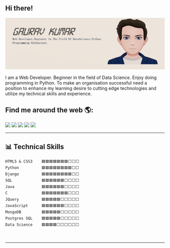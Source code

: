 ## Hi there!
![github](https://github.com/gauravappy97/gauravappy97/blob/master/Git%20Readme.png)
<p>I am a Web Developer. Beginner in the field of Data Science. Enjoy doing programming in Python. To make an organisation successful need a position to enhance my learning desire to cutting edge technologies and utilize my technical skills and experience.</p>
<h2>Find me around the web 🌎:</h2> 
<a href="https://www.linkedin.com/in/gaurav-kumar-b9a87a148/" target="_blank"><img src="https://img.icons8.com/color/48/000000/linkedin.png"/></a>
<a href="https://twitter.com/gaurav_singh97" target="_blank"><img src="https://img.icons8.com/fluent/48/000000/twitter.png"/></a>
<a href="https://www.facebook.com/profile.php?id=100008250870529" target="_blank"><img src="https://img.icons8.com/fluent/48/000000/facebook-new.png"/></a>
<a href="mailto:gauravappy1997@gmail.com" target="_blank"><img src="https://img.icons8.com/fluent/48/000000/gmail.png"/></a>
<a href="https://gauravappy97.github.io/gauravkumar97/" target="_blank"><img src="https://img.icons8.com/fluent/48/000000/domain.png"/></a>
<br />

------

## 📊 Technical Skills
<!--START_SECTION:waka-->
```text
HTML5 & CSS3    🟩🟩🟩🟩🟩🟩🟩⬜⬜⬜
Python          🟩🟩🟩🟩🟩🟩🟩🟩⬜⬜
Django          🟩🟩🟩🟩🟩🟩🟩🟩⬜⬜
SQL             🟩🟩🟩🟩🟩🟩⬜⬜⬜⬜
Java            🟩🟩🟩🟩🟩🟩⬜⬜⬜⬜
C               🟩🟩🟩🟩🟩🟩🟩⬜⬜⬜
JQuery          🟩🟩🟩🟩🟩⬜⬜⬜⬜⬜
JavaScript      🟩🟩🟩🟩🟩🟩⬜⬜⬜⬜
MongoDB         🟩🟩🟩🟩🟩⬜⬜⬜⬜⬜
Postgres SQL    🟩🟩🟩🟩🟩⬜⬜⬜⬜⬜ 
Data Science    🟩🟩🟩🟩⬜⬜⬜⬜⬜⬜
```
<!--END_SECTION:waka-->
<br />


------

